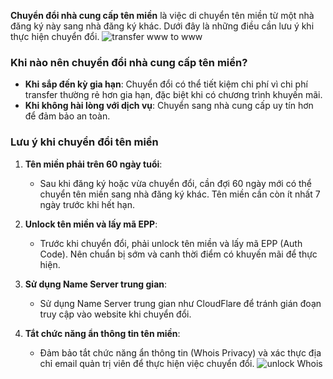 **Chuyển đổi nhà cung cấp tên miền** là việc di chuyển tên miền từ một nhà đăng ký này sang nhà đăng ký khác. Dưới đây là những điều cần lưu ý khi thực hiện chuyển đổi.
![](https://img001.prntscr.com/file/img001/dwZohJdLTvuemRe7cSSfew.png "transfer www to www")

### Khi nào nên chuyển đổi nhà cung cấp tên miền?
- **Khi sắp đến kỳ gia hạn**: Chuyển đổi có thể tiết kiệm chi phí vì chi phí transfer thường rẻ hơn gia hạn, đặc biệt khi có chương trình khuyến mãi.
- **Khi không hài lòng với dịch vụ**: Chuyển sang nhà cung cấp uy tín hơn để đảm bảo an toàn.

### Lưu ý khi chuyển đổi tên miền
1. **Tên miền phải trên 60 ngày tuổi**:
   - Sau khi đăng ký hoặc vừa chuyển đổi, cần đợi 60 ngày mới có thể chuyển tên miền sang nhà đăng ký khác. Tên miền cần còn ít nhất 7 ngày trước khi hết hạn.

2. **Unlock tên miền và lấy mã EPP**:
   - Trước khi chuyển đổi, phải unlock tên miền và lấy mã EPP (Auth Code). Nên chuẩn bị sớm và canh thời điểm có khuyến mãi để thực hiện.

3. **Sử dụng Name Server trung gian**:
   - Sử dụng Name Server trung gian như CloudFlare để tránh gián đoạn truy cập vào website khi chuyển đổi.

4. **Tắt chức năng ẩn thông tin tên miền**:
   - Đảm bảo tắt chức năng ẩn thông tin (Whois Privacy) và xác thực địa chỉ email quản trị viên để thực hiện việc chuyển đổi.
![](	https://img001.prntscr.com/file/img001/N5GGcKBPTTSXyTWLBdxgGQ.png "unlock Whois")
